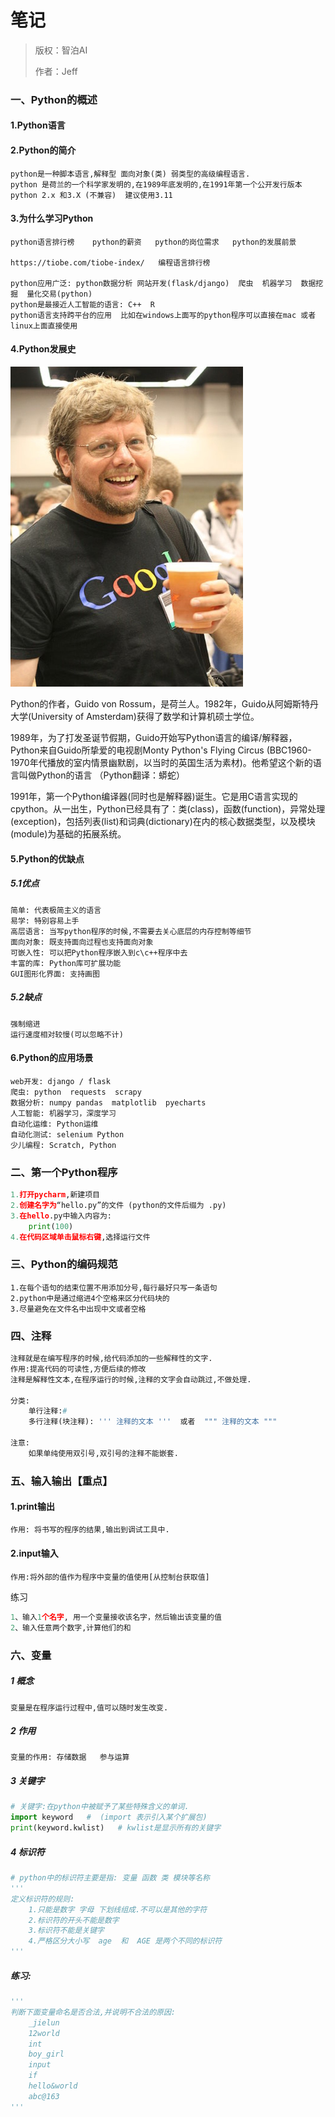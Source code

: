# 笔记

> 版权：智泊AI
>
> 作者：Jeff

### 一、Python的概述

#### 1.Python语言

#### 2.Python的简介 

```
python是一种脚本语言,解释型 面向对象(类) 弱类型的高级编程语言.
python 是荷兰的一个科学家发明的,在1989年底发明的,在1991年第一个公开发行版本
python 2.x 和3.X (不兼容)  建议使用3.11
```

#### 3.为什么学习Python

```
python语言排行榜    python的薪资   python的岗位需求   python的发展前景

https://tiobe.com/tiobe-index/   编程语言排行榜

python应用广泛: python数据分析 网站开发(flask/django)  爬虫  机器学习  数据挖掘  量化交易(python)
python是最接近人工智能的语言: C++  R
python语言支持跨平台的应用  比如在windows上面写的python程序可以直接在mac 或者 linux上面直接使用
```

#### 4.Python发展史

<img src="author.png" alt="image-20180716141431162" style="zoom:50%;" />

Python的作者，Guido von Rossum，是荷兰人。1982年，Guido从阿姆斯特丹大学(University of Amsterdam)获得了数学和计算机硕士学位。

1989年，为了打发圣诞节假期，Guido开始写Python语言的编译/解释器， Python来自Guido所挚爱的电视剧Monty Python's Flying Circus (BBC1960-1970年代播放的室内情景幽默剧，以当时的英国生活为素材)。他希望这个新的语言叫做Python的语言 （Python翻译：蟒蛇） 

1991年，第一个Python编译器(同时也是解释器)诞生。它是用C语言实现的cpython。从一出生，Python已经具有了：类(class)，函数(function)，异常处理(exception)，包括列表(list)和词典(dictionary)在内的核心数据类型，以及模块(module)为基础的拓展系统。



#### 5.Python的优缺点

##### 5.1优点

```
简单: 代表极简主义的语言  
易学: 特别容易上手
高层语言: 当写python程序的时候,不需要去关心底层的内存控制等细节
面向对象: 既支持面向过程也支持面向对象
可嵌入性: 可以把Python程序嵌入到c\c++程序中去
丰富的库: Python库可扩展功能
GUI图形化界面: 支持画图
```

##### 5.2缺点

```
强制缩进  
运行速度相对较慢(可以忽略不计)
```

#### 6.Python的应用场景

```
web开发: django / flask
爬虫: python  requests  scrapy  
数据分析: numpy pandas  matplotlib  pyecharts
人工智能: 机器学习，深度学习   
自动化运维: Python运维
自动化测试: selenium Python  
少儿编程: Scratch, Python
```



### 二、第一个Python程序

```python
1.打开pycharm,新建项目
2.创建名字为“hello.py”的文件 (python的文件后缀为 .py)
3.在hello.py中输入内容为:
    print(100)
4.在代码区域单击鼠标右键,选择运行文件
```

### 三、Python的编码规范

```
1.在每个语句的结束位置不用添加分号,每行最好只写一条语句
2.python中是通过缩进4个空格来区分代码块的
3.尽量避免在文件名中出现中文或者空格
```

### 四、注释

```python
注释就是在编写程序的时候,给代码添加的一些解释性的文字.
作用:提高代码的可读性,方便后续的修改
注释是解释性文本,在程序运行的时候,注释的文字会自动跳过,不做处理.

分类:
	单行注释:#
	多行注释(块注释): ''' 注释的文本 '''  或者  """ 注释的文本 """

注意:
    如果单纯使用双引号,双引号的注释不能嵌套.
```

### 五、输入输出【重点】

#### 1.print输出

```python
作用: 将书写的程序的结果,输出到调试工具中.
```

#### 2.input输入

```
作用:将外部的值作为程序中变量的值使用[从控制台获取值]
```

练习

```python
1、输入1个名字, 用一个变量接收该名字，然后输出该变量的值
2、输入任意两个数字,计算他们的和
```



### 六、变量

##### 1 概念

```
变量是在程序运行过程中,值可以随时发生改变.
```

##### 2 作用

```python
变量的作用: 存储数据   参与运算
```

##### 3 关键字

```python
# 关键字:在python中被赋予了某些特殊含义的单词.
import keyword   #  (import 表示引入某个扩展包)
print(keyword.kwlist)   # kwlist是显示所有的关键字
```

##### 4 标识符

````python
# python中的标识符主要是指: 变量 函数 类 模块等名称
'''
定义标识符的规则:
    1.只能是数字 字母 下划线组成.不可以是其他的字符
    2.标识符的开头不能是数字
    3.标识符不能是关键字
    4.严格区分大小写  age  和  AGE 是两个不同的标识符
'''
````

##### 练习:

```python
'''
判断下面变量命名是否合法,并说明不合法的原因:
	_jielun     
	12world      
	int      
	boy_girl   
	input      
	if 
    hello&world
    abc@163
''' 
```






